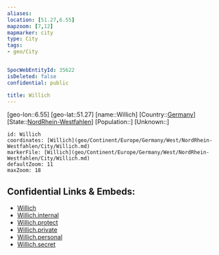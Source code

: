 ```yaml
---
aliases: 
location: [51.27,6.55]
mapzoom: [7,12] 
mapmarker: city 
type: City
tags:
- geo/City


SpocWebEntityId: 35622
isDeleted: false
confidential: public

title: Willich
---
```

[geo-lon::6.55]
[geo-lat::51.27]
[name::Willich]
[Country::[Germany](geo/Continent/Europe/Germany.md)]
[State::[NordRhein-Westfahlen](NordRhein-Westfahlen)]
[Population::]
[Unknown::]


```leaflet
id: Willich
coordinates: [Willich](geo/Continent/Europe/Germany/West/NordRhein-Westfahlen/City/Willich.md)
markerFile: [Willich](geo/Continent/Europe/Germany/West/NordRhein-Westfahlen/City/Willich.md)
defaultZoom: 11 
maxZoom: 18
```


## Confidential Links & Embeds: 
- [Willich](../../../../../../../../_public/geo/Continent/Europe/Germany/West/NordRhein-Westfahlen/City/Willich.md) 
- [Willich.internal](../../../../../../../../_internal/geo/Continent/Europe/Germany/West/NordRhein-Westfahlen/City/Willich.internal.md) 
- [Willich.protect](../../../../../../../../_protect/geo/Continent/Europe/Germany/West/NordRhein-Westfahlen/City/Willich.protect.md) 
- [Willich.private](../../../../../../../../_private/geo/Continent/Europe/Germany/West/NordRhein-Westfahlen/City/Willich.private.md) 
- [Willich.personal](../../../../../../../../_personal/geo/Continent/Europe/Germany/West/NordRhein-Westfahlen/City/Willich.personal.md) 
- [Willich.secret](../../../../../../../../_secret/geo/Continent/Europe/Germany/West/NordRhein-Westfahlen/City/Willich.secret.md) 
